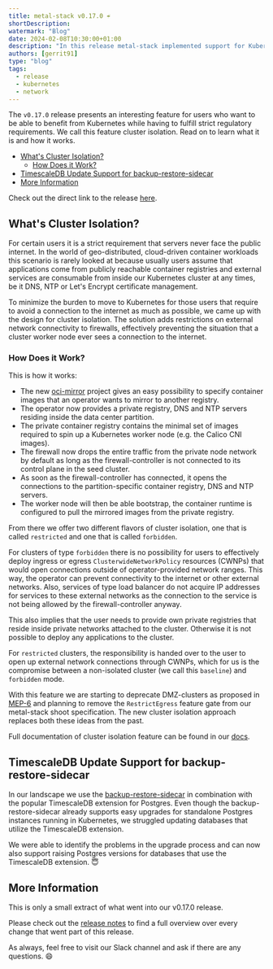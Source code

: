 ```yaml
---
title: metal-stack v0.17.0 ☔
shortDescription:
watermark: "Blog"
date: 2024-02-08T10:30:00+01:00
description: "In this release metal-stack implemented support for Kubernetes cluster isolation. Read on to learn what this feature is about."
authors: [gerrit91]
type: "blog"
tags:
  - release
  - kubernetes
  - network
---
```


The `v0.17.0` release presents an interesting feature for users who want to be able to benefit from Kubernetes while having to fulfill strict regulatory requirements. We call this feature cluster isolation. Read on to learn what it is and how it works.

<!-- truncate -->

- [What's Cluster Isolation?](#whats-cluster-isolation)
  - [How Does it Work?](#how-does-it-work)
- [TimescaleDB Update Support for backup-restore-sidecar](#timescaledb-update-support-for-backup-restore-sidecar)
- [More Information](#more-information)

Check out the direct link to the release [here](https://github.com/metal-stack/releases/releases/tag/v0.17.0).

## What's Cluster Isolation?

For certain users it is a strict requirement that servers never face the public internet. In the world of geo-distributed, cloud-driven container workloads this scenario is rarely looked at because usually users assume that applications come from publicly reachable container registries and external services are consumable from inside our Kubernetes cluster at any times, be it DNS, NTP or Let's Encrypt certificate management.

To minimize the burden to move to Kubernetes for those users that require to avoid a connection to the internet as much as possible, we came up with the design for cluster isolation. The solution adds restrictions on external network connectivity to firewalls, effectively preventing the situation that a cluster worker node ever sees a connection to the internet.

### How Does it Work?

This is how it works:

- The new [oci-mirror](https://github.com/metal-stack/oci-mirror) project gives an easy possibility to specify container images that an operator wants to mirror to another registry.
- The operator now provides a private registry, DNS and NTP servers residing inside the data center partition.
- The private container registry contains the minimal set of images required to spin up a Kubernetes worker node (e.g. the Calico CNI images).
- The firewall now drops the entire traffic from the private node network by default as long as the firewall-controller is not connected to its control plane in the seed cluster.
- As soon as the firewall-controller has connected, it opens the connections to the partition-specific container registry, DNS and NTP servers.
- The worker node will then be able bootstrap, the container runtime is configured to pull the mirrored images from the private registry.

From there we offer two different flavors of cluster isolation, one that is called `restricted` and one that is called `forbidden`.

For clusters of type `forbidden` there is no possibility for users to effectively deploy ingress or egress `ClusterwideNetworkPolicy` resources (CWNPs) that would open connections outside of operator-provided network ranges. This way, the operator can prevent connectivity to the internet or other external networks. Also, services of type load balancer do not acquire IP addresses for services to these external networks as the connection to the service is not being allowed by the firewall-controller anyway.

This also implies that the user needs to provide own private registries that reside inside private networks attached to the cluster. Otherwise it is not possible to deploy any applications to the cluster.

For `restricted` clusters, the responsibility is handed over to the user to open up external network connections through CWNPs, which for us is the compromise between a non-isolated cluster (we call this `baseline`) and `forbidden` mode.

With this feature we are starting to deprecate DMZ-clusters as proposed in [MEP-6](https://docs.metal-stack.io/stable/development/proposals/MEP6/README/) and planning to remove the `RestrictEgress` feature gate from our metal-stack shoot specification. The new cluster isolation approach replaces both these ideas from the past.

Full documentation of cluster isolation feature can be found in our [docs](https://docs.metal-stack.io/v0.17/overview/isolated-kubernetes/).

## TimescaleDB Update Support for backup-restore-sidecar

In our landscape we use the [backup-restore-sidecar](https://github.com/metal-stack/backup-restore-sidecar/) in combination with the popular TimescaleDB extension for Postgres. Even though the backup-restore-sidecar already supports easy upgrades for standalone Postgres instances running in Kubernetes, we struggled updating databases that utilize the TimescaleDB extension.

We were able to identify the problems in the upgrade process and can now also support raising Postgres versions for databases that use the TimescaleDB extension. 😇

## More Information

This is only a small extract of what went into our v0.17.0 release.

Please check out the [release notes](https://github.com/metal-stack/releases/releases/tag/v0.17.0) to find a full overview over every change that went part of this release.

As always, feel free to visit our Slack channel and ask if there are any questions. 😄
